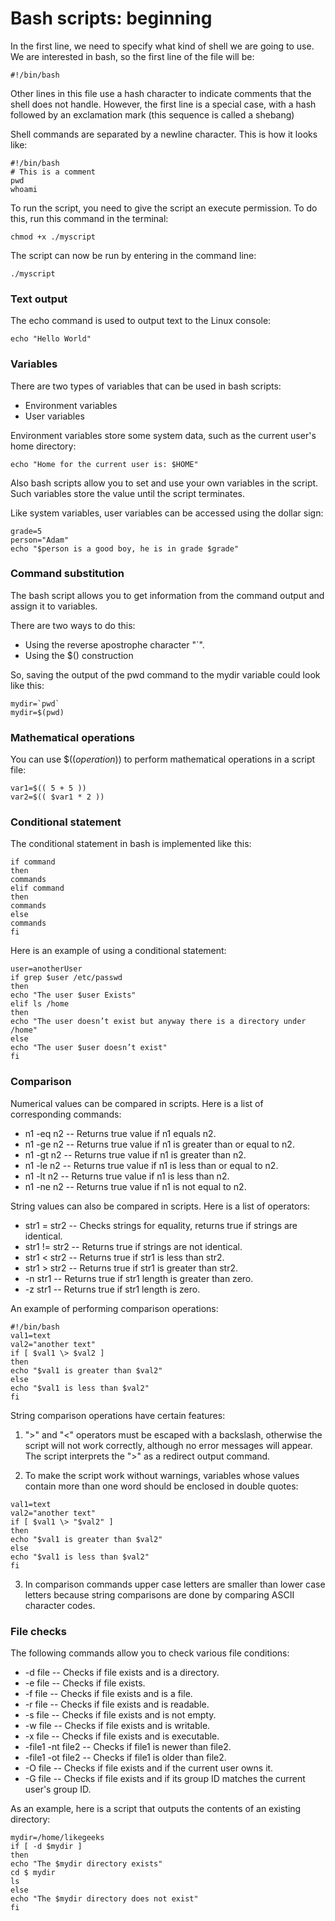 # Bash scripts: beginning

In the first line, we need to specify what kind of shell we are going to use. We are interested in bash, so the first line of the file will be:
```shell
#!/bin/bash
```

Other lines in this file use a hash character to indicate comments that the shell does not handle. However, the first line is a special case, with a hash followed by an exclamation mark (this sequence is called a shebang)

Shell commands are separated by a newline character. This is how it looks like:
```shell
#!/bin/bash
# This is a comment
pwd
whoami
```

To run the script, you need to give the script an execute permission. To do this, run this command in the terminal:

```shell
chmod +x ./myscript
```

The script can now be run by entering in the command line:
```shell
./myscript
```

### Text output

The echo command is used to output text to the Linux console:
```shell
echo "Hello World"
```

### Variables

There are two types of variables that can be used in bash scripts:
- Environment variables
- User variables

Environment variables store some system data, such as the current user's home directory:
```shell
echo "Home for the current user is: $HOME"
```

Also bash scripts allow you to set and use your own variables in the script. Such variables store the value until the script terminates.

Like system variables, user variables can be accessed using the dollar sign:

```shell
grade=5
person="Adam"
echo "$person is a good boy, he is in grade $grade"
```

### Command substitution

The bash script allows you to get information from the command output and assign it to variables.

There are two ways to do this:

- Using the reverse apostrophe character "`".
- Using the $() construction

So, saving the output of the pwd command to the mydir variable could look like this:
```shell
mydir=`pwd`
mydir=$(pwd)
```

### Mathematical operations

You can use $((*operation*)) to perform mathematical operations in a script file:
```shell
var1=$(( 5 + 5 ))
var2=$(( $var1 * 2 ))
```

### Conditional statement

The conditional statement in bash is implemented like this:
```shell
if command
then
commands
elif command
then
commands
else
commands
fi
```

Here is an example of using a conditional statement:
```shell
user=anotherUser
if grep $user /etc/passwd
then
echo "The user $user Exists"
elif ls /home
then
echo "The user doesn’t exist but anyway there is a directory under /home"
else
echo "The user $user doesn’t exist"
fi
```

### Comparison

Numerical values can be compared in scripts. Here is a list of corresponding commands:
- n1 -eq n2 -- Returns true value if n1 equals n2.
- n1 -ge n2 -- Returns true value if n1 is greater than or equal to n2.
- n1 -gt n2 -- Returns true value if n1 is greater than n2.
- n1 -le n2 -- Returns true value if n1 is less than or equal to n2.
- n1 -lt n2 -- Returns true value if n1 is less than n2.
- n1 -ne n2 -- Returns true value if n1 is not equal to n2.

String values can also be compared in scripts. Here is a list of operators:
- str1 = str2 -- Checks strings for equality, returns true if strings are identical.
- str1 != str2 -- Returns true if strings are not identical.
- str1 < str2 -- Returns true if str1 is less than str2.
- str1 > str2 -- Returns true if str1 is greater than str2.
- -n str1 -- Returns true if str1 length is greater than zero.
- -z str1 -- Returns true if str1 length is zero.

An example of performing comparison operations:
```shell
#!/bin/bash
val1=text
val2="another text"
if [ $val1 \> $val2 ]
then
echo "$val1 is greater than $val2"
else
echo "$val1 is less than $val2"
fi
```

String comparison operations have certain features:

1. ">" and "<" operators must be escaped with a backslash, otherwise the script will not work correctly, although no error messages will appear. The script interprets the ">" as a redirect output command.

2. To make the script work without warnings, variables whose values contain more than one word should be enclosed in double quotes:
```shell
val1=text
val2="another text"
if [ $val1 \> "$val2" ]
then
echo "$val1 is greater than $val2"
else
echo "$val1 is less than $val2"
fi
```

3. In comparison commands upper case letters are smaller than lower case letters because string comparisons are done by comparing ASCII character codes.

### File checks

The following commands allow you to check various file conditions:
- -d file -- Checks if file exists and is a directory.
- -e file -- Checks if file exists.
- -f file -- Checks if file exists and is a file.
- -r file -- Checks if file exists and is readable.
- -s file -- Checks if file exists and is not empty.
- -w file -- Checks if file exists and is writable.
- -x file -- Checks if file exists and is executable.
- -file1 -nt file2 -- Checks if file1 is newer than file2.
- -file1 -ot file2 -- Checks if file1 is older than file2.
- -O file -- Checks if file exists and if the current user owns it.
- -G file -- Checks if file exists and if its group ID matches the current user's group ID.

As an example, here is a script that outputs the contents of an existing directory:
```shell
mydir=/home/likegeeks
if [ -d $mydir ]
then
echo "The $mydir directory exists"
cd $ mydir
ls
else
echo "The $mydir directory does not exist"
fi
```
